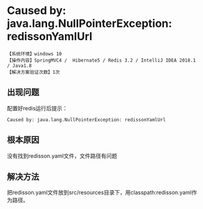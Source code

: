 # Caused by: java.lang.NullPointerException: redissonYamlUrl
`【系统环境】windows 10`  
`【操作内容】SpringMVC4 /  Hibernate5 / Redis 3.2 / IntelliJ IDEA 2018.1 / Java1.8`  
`【解决方案验证次数】1次`  
## <i class="fa fa-question-circle"></i> 出现问题
配置好redis运行后提示：
```
Caused by: java.lang.NullPointerException: redissonYamlUrl
```
## <i class="fa fa-bullseye"></i> 根本原因
没有找到redisson.yaml文件，文件路径有问题
## <i class="fa fa-check-circle"></i> 解决方法
把redisson.yaml文件放到src/resources目录下，用classpath:redisson.yaml作为路径。
